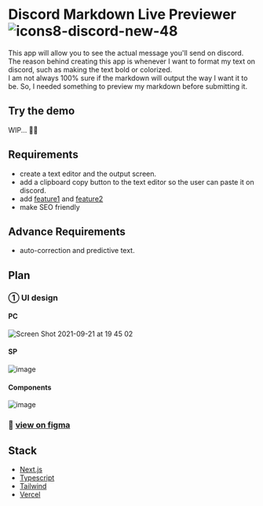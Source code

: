 # Discord Markdown Live Previewer ![icons8-discord-new-48](https://user-images.githubusercontent.com/48965717/134352174-d93b76f9-fab1-47e7-a18f-70c911fa0d0d.png) 
This app will allow you to see the actual message you'll send on discord.  
The reason behind creating this app is whenever I want to format my text on discord, such as making the text bold or colorized.<br>
I am not always 100% sure if the markdown will output the way I want it to be. So, I needed something to preview my markdown before submitting it. 

## Try the demo
WIP... 💪🥺

## Requirements
- create a text editor and the output screen. 
- add a clipboard copy button to the text editor so the user can paste it on discord.
- add [feature1](https://support.discord.com/hc/en-us/articles/210298617-Markdown-Text-101-Chat-Formatting-Bold-Italic-Underline-) and [feature2](https://www.writebots.com/discord-text-formatting/)
- make SEO friendly

## Advance Requirements
- auto-correction and predictive text. 

## Plan

### ① UI design

#### PC
![Screen Shot 2021-09-21 at 19 45 02](https://user-images.githubusercontent.com/48965717/134348646-f6677dfa-c147-4192-8e4f-bd151333ed7b.png)
#### SP
![image](https://user-images.githubusercontent.com/48965717/134349138-5d1dd040-1bc3-4df9-8c19-7154a1618f62.png)

#### Components
![image](https://user-images.githubusercontent.com/48965717/134363754-2bd49d76-fa38-4efa-8cae-4c8da8ac9ca8.png)

### 🎨 [view on figma](https://www.figma.com/file/0sEeUFEWUzp7RvkNsGXQDy/Untitled?node-id=0%3A1)

## Stack

- [Next.js](https://nextjs.org/)
- [Typescript](https://www.typescriptlang.org/) 
- [Tailwind](https://tailwindcss.com/)
- [Vercel](https://vercel.com/)
